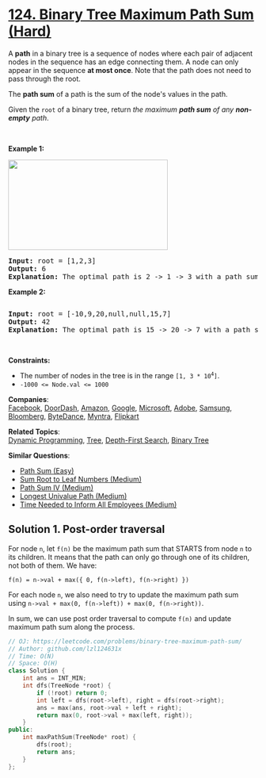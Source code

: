 # [124. Binary Tree Maximum Path Sum (Hard)](https://leetcode.com/problems/binary-tree-maximum-path-sum/)

<p>A <strong>path</strong> in a binary tree is a sequence of nodes where each pair of adjacent nodes in the sequence has an edge connecting them. A node can only appear in the sequence <strong>at most once</strong>. Note that the path does not need to pass through the root.</p>

<p>The <strong>path sum</strong> of a path is the sum of the node's values in the path.</p>

<p>Given the <code>root</code> of a binary tree, return <em>the maximum <strong>path sum</strong> of any <strong>non-empty</strong> path</em>.</p>

<p>&nbsp;</p>
<p><strong>Example 1:</strong></p>
<img alt="" src="https://assets.leetcode.com/uploads/2020/10/13/exx1.jpg" style="width: 322px; height: 182px;">
<pre><strong>Input:</strong> root = [1,2,3]
<strong>Output:</strong> 6
<strong>Explanation:</strong> The optimal path is 2 -&gt; 1 -&gt; 3 with a path sum of 2 + 1 + 3 = 6.
</pre>

<p><strong>Example 2:</strong></p>
<img alt="" src="https://assets.leetcode.com/uploads/2020/10/13/exx2.jpg">
<pre><strong>Input:</strong> root = [-10,9,20,null,null,15,7]
<strong>Output:</strong> 42
<strong>Explanation:</strong> The optimal path is 15 -&gt; 20 -&gt; 7 with a path sum of 15 + 20 + 7 = 42.
</pre>

<p>&nbsp;</p>
<p><strong>Constraints:</strong></p>

<ul>
	<li>The number of nodes in the tree is in the range <code>[1, 3 * 10<sup>4</sup>]</code>.</li>
	<li><code>-1000 &lt;= Node.val &lt;= 1000</code></li>
</ul>


**Companies**:  
[Facebook](https://leetcode.com/company/facebook), [DoorDash](https://leetcode.com/company/doordash), [Amazon](https://leetcode.com/company/amazon), [Google](https://leetcode.com/company/google), [Microsoft](https://leetcode.com/company/microsoft), [Adobe](https://leetcode.com/company/adobe), [Samsung](https://leetcode.com/company/samsung), [Bloomberg](https://leetcode.com/company/bloomberg), [ByteDance](https://leetcode.com/company/bytedance), [Myntra](https://leetcode.com/company/myntra), [Flipkart](https://leetcode.com/company/flipkart)

**Related Topics**:  
[Dynamic Programming](https://leetcode.com/tag/dynamic-programming/), [Tree](https://leetcode.com/tag/tree/), [Depth-First Search](https://leetcode.com/tag/depth-first-search/), [Binary Tree](https://leetcode.com/tag/binary-tree/)

**Similar Questions**:
* [Path Sum (Easy)](https://leetcode.com/problems/path-sum/)
* [Sum Root to Leaf Numbers (Medium)](https://leetcode.com/problems/sum-root-to-leaf-numbers/)
* [Path Sum IV (Medium)](https://leetcode.com/problems/path-sum-iv/)
* [Longest Univalue Path (Medium)](https://leetcode.com/problems/longest-univalue-path/)
* [Time Needed to Inform All Employees (Medium)](https://leetcode.com/problems/time-needed-to-inform-all-employees/)

## Solution 1. Post-order traversal

For node `n`, let `f(n)` be the maximum path sum that STARTS from node `n` to its children. It means that the path can only go through one of its children, not both of them. We have:

```
f(n) = n->val + max({ 0, f(n->left), f(n->right) })
```

For each node `n`, we also need to try to update the maximum path sum using `n->val + max(0, f(n->left)) + max(0, f(n->right))`.

In sum, we can use post order traversal to compute `f(n)` and update maximum path sum along the process.

```cpp
// OJ: https://leetcode.com/problems/binary-tree-maximum-path-sum/
// Author: github.com/lzl124631x
// Time: O(N)
// Space: O(H)
class Solution {
    int ans = INT_MIN;
    int dfs(TreeNode *root) {
        if (!root) return 0;
        int left = dfs(root->left), right = dfs(root->right);
        ans = max(ans, root->val + left + right);
        return max(0, root->val + max(left, right));
    }
public:
    int maxPathSum(TreeNode* root) {
        dfs(root);
        return ans;
    }
};
```